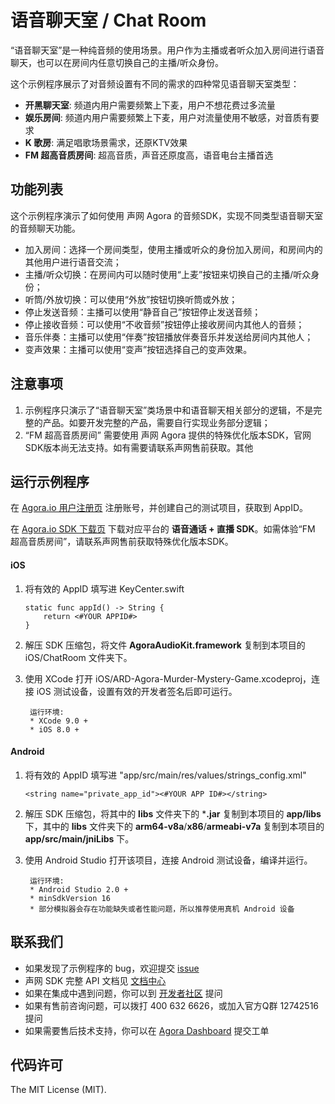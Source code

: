 # 语音聊天室 / Chat Room

“语音聊天室”是一种纯音频的使用场景。用户作为主播或者听众加入房间进行语音聊天，也可以在房间内任意切换自己的主播/听众身份。

这个示例程序展示了对音频设置有不同的需求的四种常见语音聊天室类型：

- **开黑聊天室**: 频道内用户需要频繁上下麦，用户不想花费过多流量
- **娱乐房间**: 频道内用户需要频繁上下麦，用户对流量使用不敏感，对音质有要求
- **K 歌房**: 满足唱歌场景需求，还原KTV效果
- **FM 超高音质房间**: 超高音质，声音还原度高，语音电台主播首选

## 功能列表
这个示例程序演示了如何使用 声网 Agora 的音频SDK，实现不同类型语音聊天室的音频聊天功能。

- 加入房间：选择一个房间类型，使用主播或听众的身份加入房间，和房间内的其他用户进行语音交流；
- 主播/听众切换：在房间内可以随时使用“上麦”按钮来切换自己的主播/听众身份；
- 听筒/外放切换：可以使用“外放”按钮切换听筒或外放；
- 停止发送音频：主播可以使用“静音自己”按钮停止发送音频；
- 停止接收音频：可以使用“不收音频”按钮停止接收房间内其他人的音频；
- 音乐伴奏：主播可以使用“伴奏”按钮播放伴奏音乐并发送给房间内其他人；
- 变声效果：主播可以使用“变声”按钮选择自己的变声效果。

## 注意事项
1. 示例程序只演示了“语音聊天室”类场景中和语音聊天相关部分的逻辑，不是完整的产品。如要开发完整的产品，需要自行实现业务部分逻辑；
2. “FM 超高音质房间” 需要使用 声网 Agora 提供的特殊优化版本SDK，官网SDK版本尚无法支持。如有需要请联系声网售前获取。其他

## 运行示例程序
在 [Agora.io 用户注册页](https://dashboard.agora.io/cn/signup/) 注册账号，并创建自己的测试项目，获取到 AppID。

在 [Agora.io SDK 下载页](https://www.agora.io/cn/blog/download/) 下载对应平台的 **语音通话 + 直播 SDK**。如需体验“FM 超高音质房间”，请联系声网售前获取特殊优化版本SDK。

#### iOS
1. 将有效的 AppID 填写进 KeyCenter.swift

	```
	static func appId() -> String {
	    return <#YOUR APPID#>
	}
	```

2. 解压 SDK 压缩包，将文件 **AgoraAudioKit.framework** 复制到本项目的 iOS/ChatRoom 文件夹下。
3. 使用 XCode 打开 iOS/ARD-Agora-Murder-Mystery-Game.xcodeproj，连接 iOS 测试设备，设置有效的开发者签名后即可运行。

		运行环境:
		* XCode 9.0 +
		* iOS 8.0 +

#### Android
1. 将有效的 AppID 填写进 "app/src/main/res/values/strings_config.xml"

	```
	<string name="private_app_id"><#YOUR APP ID#></string>
	```

2. 解压 SDK 压缩包，将其中的 **libs** 文件夹下的 ***.jar** 复制到本项目的 **app/libs** 下，其中的 **libs** 文件夹下的 **arm64-v8a**/**x86**/**armeabi-v7a** 复制到本项目的 **app/src/main/jniLibs** 下。
3. 使用 Android Studio 打开该项目，连接 Android 测试设备，编译并运行。

		运行环境:
		* Android Studio 2.0 +
		* minSdkVersion 16
		* 部分模拟器会存在功能缺失或者性能问题，所以推荐使用真机 Android 设备


## 联系我们

- 如果发现了示例程序的 bug，欢迎提交 [issue](https://github.com/AgoraIO-Usecase/ChatRoom/issues)
- 声网 SDK 完整 API 文档见 [文档中心](https://docs.agora.io/cn/)
- 如果在集成中遇到问题，你可以到 [开发者社区](https://dev.agora.io/cn/) 提问
- 如果有售前咨询问题，可以拨打 400 632 6626，或加入官方Q群 12742516 提问
- 如果需要售后技术支持，你可以在 [Agora Dashboard](https://dashboard.agora.io) 提交工单

## 代码许可

The MIT License (MIT).
